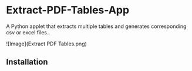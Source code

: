 # Extract-PDF-Tables-App
A Python applet that extracts multiple tables and generates corresponding csv or excel files.. 


![Image](Extract PDF Tables.png)

## Installation






